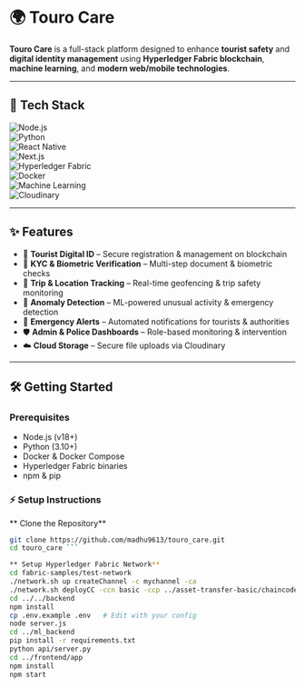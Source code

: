 # 🌍 Touro Care

**Touro Care** is a full-stack platform designed to enhance **tourist safety** and **digital identity management** using **Hyperledger Fabric blockchain**, **machine learning**, and **modern web/mobile technologies**.

---

## 🚀 Tech Stack  

![Node.js](https://img.shields.io/badge/Node.js-18+-green?logo=node.js)  
![Python](https://img.shields.io/badge/Python-3.10+-blue?logo=python)  
![React Native](https://img.shields.io/badge/React%20Native-Mobile%20App-61DAFB?logo=react)  
![Next.js](https://img.shields.io/badge/Next.js-Frontend-black?logo=next.js)  
![Hyperledger Fabric](https://img.shields.io/badge/Hyperledger%20Fabric-Blockchain-blue?logo=hyperledger)  
![Docker](https://img.shields.io/badge/Docker-Compose-blue?logo=docker)  
![Machine Learning](https://img.shields.io/badge/ML-Anomaly%20Detection-orange?logo=tensorflow)  
![Cloudinary](https://img.shields.io/badge/Cloudinary-Storage-lightblue?logo=cloudinary)  

---

## ✨ Features  

- 🔐 **Tourist Digital ID** – Secure registration & management on blockchain  
- 🪪 **KYC & Biometric Verification** – Multi-step document & biometric checks  
- 📍 **Trip & Location Tracking** – Real-time geofencing & trip safety monitoring  
- 🤖 **Anomaly Detection** – ML-powered unusual activity & emergency detection  
- 🚨 **Emergency Alerts** – Automated notifications for tourists & authorities  
- 🛡 **Admin & Police Dashboards** – Role-based monitoring & intervention  
- ☁️ **Cloud Storage** – Secure file uploads via Cloudinary  

---

## 🛠 Getting Started  

###  Prerequisites  
- Node.js (v18+)  
- Python (3.10+)  
- Docker & Docker Compose  
- Hyperledger Fabric binaries  
- npm & pip  

### ⚡ Setup Instructions  

** Clone the Repository**  
```sh
git clone https://github.com/madhu9613/touro_care.git
cd touro_care ```

** Setup Hyperledger Fabric Network**
cd fabric-samples/test-network
./network.sh up createChannel -c mychannel -ca
./network.sh deployCC -ccn basic -ccp ../asset-transfer-basic/chaincode-javascript/ -ccl javascript
cd ../../backend
npm install
cp .env.example .env   # Edit with your config
node server.js
cd ../ml_backend
pip install -r requirements.txt
python api/server.py
cd ../frontend/app
npm install
npm start
